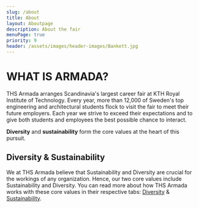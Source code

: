 ```yaml
---
slug: /about
title: About
layout: Aboutpage
description: About the fair
menuPage: true
priority: 9
header: /assets/images/header-images/Bankett.jpg
---
```

# WHAT IS ARMADA?

THS Armada arranges Scandinavia's largest career fair at KTH Royal Institute of Technology. Every year, more than 12,000 of Sweden's top engineering and architectural students flock to visit the fair to meet their future employers. Each year we strive to exceed their expectations and to give both students and employees the best possible chance to interact.

<b>Diversity</b> and <b>sustainability</b> form the core values at the heart of this pursuit.

## Diversity & Sustainability

We at THS Armada believe that Sustainability and Diversity are crucial for the workings of any
organization. Hence, our two core values include Sustainability and Diversity. You can read
more about how THS Armada works with these core values in their respective tabs:
<a href="https://armada.nu/diversity">Diversity</a> & <a href="https://armada.nu/sustainability">Sustainability</a>. 
